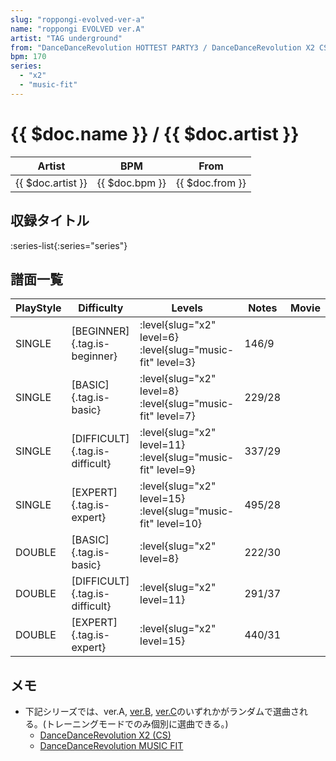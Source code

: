```yaml
---
slug: "roppongi-evolved-ver-a"
name: "roppongi EVOLVED ver.A"
artist: "TAG underground"
from: "DanceDanceRevolution HOTTEST PARTY3 / DanceDanceRevolution X2 CS"
bpm: 170
series:
  - "x2"
  - "music-fit"
---
```


# {{ $doc.name }} / {{ $doc.artist }}

|Artist|BPM|From|
|------|---|----|
|{{ $doc.artist }}|{{ $doc.bpm }}|{{ $doc.from }}|

## 収録タイトル

:series-list{:series="series"}

## 譜面一覧

|PlayStyle|Difficulty|Levels|Notes|Movie|
|---------|----------|------|-----|-----|
|SINGLE|[BEGINNER]{.tag.is-beginner}|<div class="field is-grouped is-grouped-multiline"> :level{slug="x2" level=6} :level{slug="music-fit" level=3}</div>|146/9||
|SINGLE|[BASIC]{.tag.is-basic}|<div class="field is-grouped is-grouped-multiline"> :level{slug="x2" level=8} :level{slug="music-fit" level=7}</div>|229/28||
|SINGLE|[DIFFICULT]{.tag.is-difficult}|<div class="field is-grouped is-grouped-multiline"> :level{slug="x2" level=11} :level{slug="music-fit" level=9}</div>|337/29||
|SINGLE|[EXPERT]{.tag.is-expert}|<div class="field is-grouped is-grouped-multiline"> :level{slug="x2" level=15} :level{slug="music-fit" level=10}</div>|495/28||
|DOUBLE|[BASIC]{.tag.is-basic}|<div class="field is-grouped is-grouped-multiline"> :level{slug="x2" level=8}</div>|222/30||
|DOUBLE|[DIFFICULT]{.tag.is-difficult}|<div class="field is-grouped is-grouped-multiline"> :level{slug="x2" level=11}</div>|291/37||
|DOUBLE|[EXPERT]{.tag.is-expert}|<div class="field is-grouped is-grouped-multiline"> :level{slug="x2" level=15}</div>|440/31||

## メモ

- 下記シリーズでは、ver.A, [ver.B](/songs/roppongi-evolved-ver-b), [ver.C](/songs/roppongi-evolved-ver-c)のいずれかがランダムで選曲される。(トレーニングモードでのみ個別に選曲できる。)
  - [DanceDanceRevolution X2 (CS)](/series/x2)
  - [DanceDanceRevolution MUSIC FIT](/series/music-fit)
